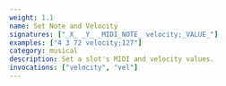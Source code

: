 ```yaml
---
weight: 1.1
name: Set Note and Velocity
signatures: ["_X_ _Y_ _MIDI_NOTE_ velocity;_VALUE_"]
examples: ["4 3 72 velocity;127"]
category: musical
description: Set a slot's MIDI and velocity values.
invocations: ["velocity", "vel"]
---
```

